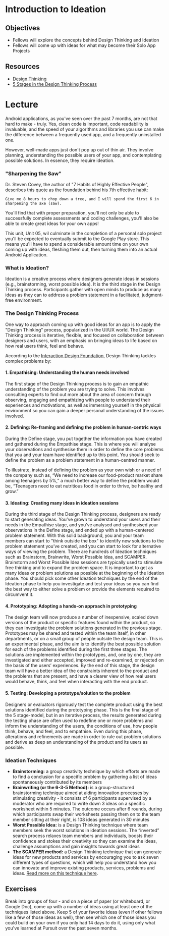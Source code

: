 # Introduction to Ideation

## Objectives
* Fellows will explore the concepts behind Design Thinking and Ideation
* Fellows will come up with ideas for what may become their Solo App Projects

## Resources
* [Design Thinking](https://en.wikipedia.org/wiki/Design_thinking)
* [5 Stages in the Design Thinking Process](https://www.interaction-design.org/literature/article/5-stages-in-the-design-thinking-process)

# Lecture

Android applications, as you've seen over the past 7 months, are not that hard to make - truly. Yes, clean code is important, code readability is invaluable, and the speed of your algorithms and libraries you use can make the difference between a frequently used app, and a frequently uninstalled one.

However, well-made apps just don't pop up out of thin air. They involve planning, understanding the possible users of your app, and contemplating possible solutions. In essence, they require ideation.

### "Sharpening the Saw"

Dr. Steven Covey, the author of "7 Habits of Highly Effective People", describes this quote as the foundation behind his 7th effective habit:

```
Give me 8 hours to chop down a tree, and I will spend the first 6 in sharpening the axe (saw).
```

You'll find that with proper preparation, you'll not only be able to successfully complete assessments and coding challenges, you'll also be able to create great ideas for your own apps!

This unit, Unit 05, wil culminate in the completion of a personal solo project you'll be expected to eventually submit to the Google Play store. This means you'll have to spend a considerable amount time on your own coming up with ideas, fleshing them out, then turning them into an actual Android Application.

### What is Ideation?

Ideation is a creative process where designers generate ideas in sessions (e.g., brainstorming, worst possible idea). It is the third stage in the Design Thinking process. Participants gather with open minds to produce as many ideas as they can to address a problem statement in a facilitated, judgment-free environment. 

### The Design Thinking Process

One way to approach coming up with good ideas for an app is to apply the "Design Thinking" process, popularized in the UI/UX world. The Design Thinking process is iterative, flexible, and focused on collaboration between designers and users, with an emphasis on bringing ideas to life based on how real users think, feel and behave.

According to the [Interaction Design Foundation](https://www.interaction-design.org/literature/article/5-stages-in-the-design-thinking-process), Design Thinking tackles complex problems by:

#### 1. Empathising: Understanding the human needs involved

The first stage of the Design Thinking process is to gain an empathic understanding of the problem you are trying to solve. This involves consulting experts to find out more about the area of concern through observing, engaging and empathizing with people to understand their experiences and motivations, as well as immersing yourself in the physical environment so you can gain a deeper personal understanding of the issues involved.

#### 2. Defining: Re-framing and defining the problem in human-centric ways

During the Define stage, you put together the information you have created and gathered during the Empathise stage. This is where you will analyse your observations and synthesise them in order to define the core problems that you and your team have identified up to this point. You should seek to define the problem as a problem statement in a human-centred manner.

To illustrate, instead of defining the problem as your own wish or a need of the company such as, “We need to increase our food-product market share among teenagers by 5%,” a much better way to define the problem would be, “Teenagers need to eat nutritious food in order to thrive, be healthy and grow.” 

#### 3. Ideating: Creating many ideas in ideation sessions

During the third stage of the Design Thinking process, designers are ready to start generating ideas. You’ve grown to understand your users and their needs in the Empathise stage, and you’ve analysed and synthesised your observations in the Define stage, and ended up with a human-centered problem statement. With this solid background, you and your team members can start to "think outside the box" to identify new solutions to the problem statement you’ve created, and you can start to look for alternative ways of viewing the problem. There are hundreds of Ideation techniques such as Brainstorm, Brainwrite, Worst Possible Idea, and SCAMPER. Brainstorm and Worst Possible Idea sessions are typically used to stimulate free thinking and to expand the problem space. It is important to get as many ideas or problem solutions as possible at the beginning of the Ideation phase. You should pick some other Ideation techniques by the end of the Ideation phase to help you investigate and test your ideas so you can find the best way to either solve a problem or provide the elements required to circumvent it.

#### 4. Prototyping: Adopting a hands-on approach in prototyping

The design team will now produce a number of inexpensive, scaled down versions of the product or specific features found within the product, so they can investigate the problem solutions generated in the previous stage. Prototypes may be shared and tested within the team itself, in other departments, or on a small group of people outside the design team. This is an experimental phase, and the aim is to identify the best possible solution for each of the problems identified during the first three stages. The solutions are implemented within the prototypes, and, one by one, they are investigated and either accepted, improved and re-examined, or rejected on the basis of the users’ experiences. By the end of this stage, the design team will have a better idea of the constraints inherent to the product and the problems that are present, and have a clearer view of how real users would behave, think, and feel when interacting with the end product.

#### 5. Testing: Developing a prototype/solution to the problem

Designers or evaluators rigorously test the complete product using the best solutions identified during the prototyping phase. This is the final stage of the 5 stage-model, but in an iterative process, the results generated during the testing phase are often used to redefine one or more problems and inform the understanding of the users, the conditions of use, how people think, behave, and feel, and to empathise. Even during this phase, alterations and refinements are made in order to rule out problem solutions and derive as deep an understanding of the product and its users as possible.

### Ideation Techniques

* **Brainstorming:** a group creativity technique by which efforts are made to find a conclusion for a specific problem by gathering a list of ideas spontaneously contributed by its members
* **Brainwriting (or the 6-3-5 Method):** is a group-structured brainstorming technique aimed at aiding innovation processes by stimulating creativity - it consists of 6 participants supervised by a moderator who are required to write down 3 ideas on a specific worksheet within 5 minutes. The outcome occurs after 6 rounds, during which participants swap their worksheets passing them on to the team member sitting at their right, is 108 ideas generated in 30 minutes
* **Worst Possible Idea:** is a Design Thinking technique where team members seek the worst solutions in ideation sessions. The “inverted” search process relaxes team members and individuals, boosts their confidence and stokes their creativity so they can examine the ideas, challenge assumptions and gain insights towards great ideas
* **The SCAMPER method:** a Design Thinking technique that can generate ideas for new products and services by encouraging you to ask seven different types of questions, which will help you understand how you can innovate and improve existing products, services, problems and ideas. [Read more on this technique here](https://www.interaction-design.org/literature/article/learn-how-to-use-the-best-ideation-methods-scamper).

## Exercises

Break into groups of four - and on a piece of paper (or whiteboard, or Google Doc), come up with a number of ideas using at least one of the techniques listed above. Keep 5 of your favorite ideas (even if other fellows like a few of those ideas as well), then see which one of those ideas you could build on your own if you only had 14 days to do it, using only what you've learned at Pursuit over the past seven months.
